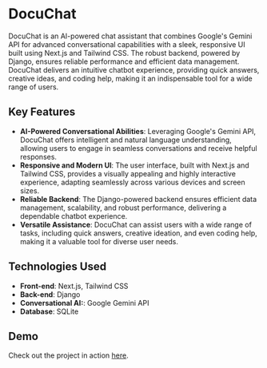 # DocuChat

DocuChat is an AI-powered chat assistant that combines Google's Gemini API for advanced conversational capabilities with a sleek, responsive UI built using Next.js and Tailwind CSS. The robust backend, powered by Django, ensures reliable performance and efficient data management. DocuChat delivers an intuitive chatbot experience, providing quick answers, creative ideas, and coding help, making it an indispensable tool for a wide range of users.


## Key Features

- **AI-Powered Conversational Abilities**: Leveraging Google's Gemini API, DocuChat offers intelligent and natural language understanding, allowing users to engage in seamless conversations and receive helpful responses.
- **Responsive and Modern UI**: The user interface, built with Next.js and Tailwind CSS, provides a visually appealing and highly interactive experience, adapting seamlessly across various devices and screen sizes.
- **Reliable Backend**: The Django-powered backend ensures efficient data management, scalability, and robust performance, delivering a dependable chatbot experience.
- **Versatile Assistance**: DocuChat can assist users with a wide range of tasks, including quick answers, creative ideation, and even coding help, making it a valuable tool for diverse user needs.
  

## Technologies Used

- **Front-end**: Next.js, Tailwind CSS
- **Back-end**: Django
- **Conversational AI:**: Google Gemini API
- **Database**: SQLite

  
## Demo

Check out the project in action <a target="_blank" href="https://docuchatfe.vercel.app/signup/">here</a>. 
<br><br>
